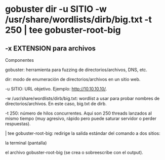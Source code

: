 # gobuster dir -u SITIO -w /usr/share/wordlists/dirb/big.txt -t 250 | tee gobuster-root-big

## -x EXTENSION para archivos

Componentes

gobuster: herramienta para fuzzing de directorios/archivos, DNS, etc.

dir: modo de enumeración de directorios/archivos en un sitio web.

-u SITIO: URL objetivo. Ejemplo: http://10.10.10.10/.

-w /usr/share/wordlists/dirb/big.txt: wordlist a usar para probar nombres de directorios/archivos. En este caso, big.txt de dirb.

-t 250: número de hilos concurrentes. Aquí son 250 threads lanzados al mismo tiempo (muy agresivo, rápido pero puede saturar servidor o perder respuestas).

| tee gobuster-root-big: redirige la salida estándar del comando a dos sitios:

la terminal (pantalla)

el archivo gobuster-root-big (se crea o sobreescribe con el output).
